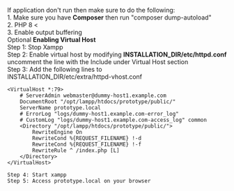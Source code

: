 If application don't run then make sure to do the following:\
    1. Make sure you have **Composer** then run "composer dump-autoload"\
    2. PHP 8 <   
    3. Enable output buffering \
    Optional **Enabling Virtual Host** \
    Step 1: Stop Xampp \
    Step 2: Enable virtual host by modifying **INSTALLATION_DIR/etc/httpd.conf** uncomment the line with the Include under Virtual Host section \
    Step 3: Add the following lines to \
    INSTALLATION_DIR/etc/extra/httpd-vhost.conf
```
<VirtualHost *:79>
    # ServerAdmin webmaster@dummy-host1.example.com
    DocumentRoot "/opt/lampp/htdocs/prototype/public/"
    ServerName prototype.local
    # ErrorLog "logs/dummy-host1.example.com-error_log"
    # CustomLog "logs/dummy-host1.example.com-access_log" common
    <Directory "/opt/lampp/htdocs/prototype/public/">
        RewriteEngine On
        RewriteCond %{REQUEST_FILENAME} !-d
        RewriteCond %{REQUEST_FILENAME} !-f
        RewriteRule ^ /index.php [L]
    </Directory>
</VirtualHost>
```
    Step 4: Start xampp
    Step 5: Access prototype.local on your browser

    


    
